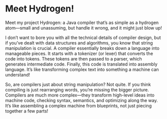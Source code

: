 # Meet Hydrogen!



Meet my project Hydrogen: a Java compiler that’s as simple as a hydrogen atom—small and unassuming, but handle it wrong, and it might just blow up!

I don’t want to bore you with all the technical details of compiler design, but if you’ve dealt with data structures and algorithms, you know that string manipulation is crucial. A compiler essentially breaks down a language into manageable pieces. It starts with a tokenizer (or lexer) that converts the code into tokens. These tokens are then passed to a parser, which generates intermediate code. Finally, this code is translated into assembly language. It’s like transforming complex text into something a machine can understand!

So, are compilers just about string manipulation? Not quite. If you think compiling is just rearranging words, you’re missing the bigger picture. Compilers are much more complex—they transform high-level ideas into machine code, checking syntax, semantics, and optimizing along the way. It’s like assembling a complex machine from blueprints, not just piecing together a few parts!
